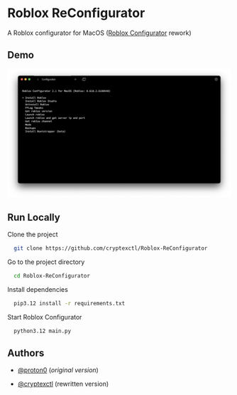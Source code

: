 # Roblox ReConfigurator

A Roblox configurator for MacOS ([Roblox Configurator](https://github.com/Proton0/Roblox-Configurator/) rework)

## Demo

![Roblox ReConfigurator 1.1 Demo](https://github.com/cryptexctl/Roblox-ReConfigurator/blob/main/github/demo.png?raw=true)


## Run Locally

Clone the project

```bash
  git clone https://github.com/cryptexctl/Roblox-ReConfigurator
```

Go to the project directory

```bash
  cd Roblox-ReConfigurator
```

Install dependencies

```bash
  pip3.12 install -r requirements.txt
```

Start Roblox Configurator

```bash
  python3.12 main.py
```


## Authors

- [@proton0](https://www.github.com/proton0) (*original version*)

- [@cryptexctl](https://www.github.com/cryptexctl) (rewritten version)
